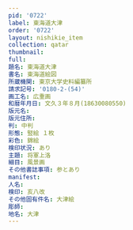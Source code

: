 ```yaml
---
pid: '0722'
label: 東海道大津
order: '0722'
layout: nishikie_item
collection: qatar
thumbnail: 
full: 
題名: 東海道大津
書名: 東海道絵図
所蔵機関: 東京大学史料編纂所
請求記号: '0180-2-(54)'
画工名: 広重画
和暦年月日: 文久３年８月(18630080550)
版元名: 
版元住所: 
判: 中判
形態: 竪絵 １枚
彩色: 錦絵
検印状況: あり
主題: 将軍上洛
細目: 風景画
その他書誌事項: 参とあり
manifest: 
人名: 
検印: 亥八改
その他固有件名: 大津絵
彫師: 
地名: 大津
---
```

